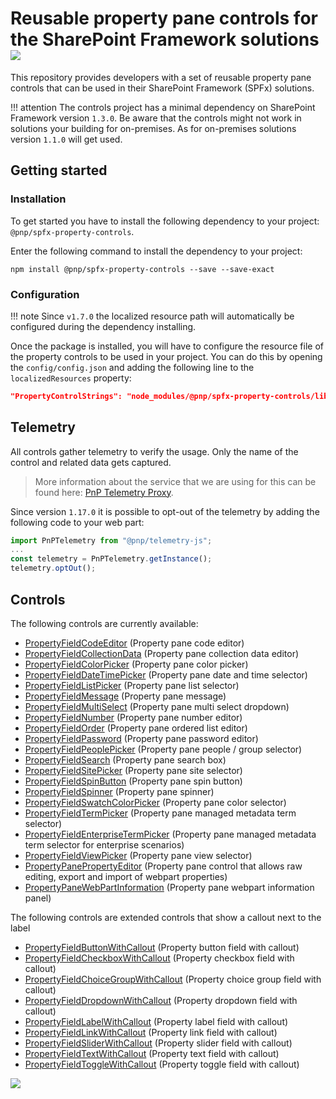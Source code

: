 # Reusable property pane controls for the SharePoint Framework solutions ![](https://img.shields.io/npm/v/@pnp/spfx-property-controls.svg)

This repository provides developers with a set of reusable property pane controls that can be used in their SharePoint Framework (SPFx) solutions.

!!! attention
    The controls project has a minimal dependency on SharePoint Framework version `1.3.0`. Be aware that the controls might not work in solutions your building for on-premises. As for on-premises solutions version `1.1.0` will get used.

## Getting started

### Installation

To get started you have to install the following dependency to your project: `@pnp/spfx-property-controls`.

Enter the following command to install the dependency to your project:

```
npm install @pnp/spfx-property-controls --save --save-exact
```

### Configuration

!!! note
    Since `v1.7.0` the localized resource path will automatically be configured during the dependency installing.

Once the package is installed, you will have to configure the resource file of the property controls to be used in your project. You can do this by opening the `config/config.json` and adding the following line to the `localizedResources` property:

```json
"PropertyControlStrings": "node_modules/@pnp/spfx-property-controls/lib/loc/{locale}.js"
```

## Telemetry

All controls gather telemetry to verify the usage. Only the name of the control and related data gets captured. 

> More information about the service that we are using for this can be found here: [PnP Telemetry Proxy](https://github.com/pnp/telemetry-proxy-node).

Since version `1.17.0` it is possible to opt-out of the telemetry by adding the following code to your web part:

```typescript
import PnPTelemetry from "@pnp/telemetry-js";
...
const telemetry = PnPTelemetry.getInstance();
telemetry.optOut();
```

## Controls

The following controls are currently available:
- [PropertyFieldCodeEditor](./controls/PropertyFieldCodeEditor) (Property pane code editor)
- [PropertyFieldCollectionData](./controls/PropertyFieldCollectionData) (Property pane collection data editor)
- [PropertyFieldColorPicker](./controls/PropertyFieldColorPicker) (Property pane color picker)
- [PropertyFieldDateTimePicker](./controls/PropertyFieldDateTimePicker) (Property pane date and time selector)
- [PropertyFieldListPicker](./controls/PropertyFieldListPicker) (Property pane list selector)
- [PropertyFieldMessage](./controls/PropertyFieldMessage) (Property pane message)
- [PropertyFieldMultiSelect](./controls/PropertyFieldMultiSelect) (Property pane multi select dropdown)
- [PropertyFieldNumber](./controls/PropertyFieldNumber) (Property pane number editor)
- [PropertyFieldOrder](./controls/PropertyFieldOrder) (Property pane ordered list editor)
- [PropertyFieldPassword](./controls/PropertyFieldPassword) (Property pane password editor)
- [PropertyFieldPeoplePicker](./controls/PropertyFieldPeoplePicker) (Property pane people / group selector)
- [PropertyFieldSearch](./controls/PropertyFieldSearch) (Property pane search box)
- [PropertyFieldSitePicker](./controls/PropertyFieldSitePicker) (Property pane site selector)
- [PropertyFieldSpinButton](./controls/PropertyFieldSpinButton) (Property pane spin button)
- [PropertyFieldSpinner](./controls/PropertyFieldSpinButton) (Property pane spinner)
- [PropertyFieldSwatchColorPicker](./controls/PropertyFieldSwatchColorPicker) (Property pane color selector)
- [PropertyFieldTermPicker](./controls/PropertyFieldTermPicker) (Property pane managed metadata term selector)
- [PropertyFieldEnterpriseTermPicker](./controls/PropertyFieldEnterpriseTermPicker) (Property pane managed metadata term selector for enterprise scenarios)
- [PropertyFieldViewPicker](./controls/PropertyFIeldViewPicker) (Property pane view selector)
- [PropertyPanePropertyEditor](./controls/PropertyPanePropertyEditor) (Property pane control that allows raw editing, export and import of webpart properties)
- [PropertyPaneWebPartInformation](./controls/PropertyPaneWebPartInformation) (Property pane webpart information panel)

The following controls are extended controls that show a callout next to the label
- [PropertyFieldButtonWithCallout](./controls/PropertyFieldButtonWithCallout) (Property button field with callout)
- [PropertyFieldCheckboxWithCallout](./controls/PropertyFieldCheckboxWithCallout) (Property checkbox field with callout)
- [PropertyFieldChoiceGroupWithCallout](./controls/PropertyFieldChoiceGroupWithCallout) (Property choice group field with callout)
- [PropertyFieldDropdownWithCallout](./controls/PropertyFieldDropdownWithCallout) (Property dropdown field with callout)
- [PropertyFieldLabelWithCallout](./controls/PropertyFieldLabelWithCallout) (Property label field with callout)
- [PropertyFieldLinkWithCallout](./controls/PropertyFieldLinkWithCallout) (Property link field with callout)
- [PropertyFieldSliderWithCallout](./controls/PropertyFieldSliderWithCallout) (Property slider field with callout)
- [PropertyFieldTextWithCallout](./controls/PropertyFieldTextWithCallout) (Property text field with callout)
- [PropertyFieldToggleWithCallout](./controls/PropertyFieldToggleWithCallout) (Property toggle field with callout)

![](https://telemetry.sharepointpnp.com/sp-dev-fx-property-controls/wiki)
